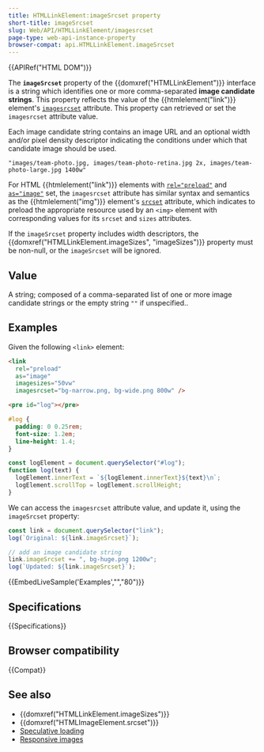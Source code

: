 ```yaml
---
title: HTMLLinkElement:imageSrcset property
short-title: imageSrcset
slug: Web/API/HTMLLinkElement/imagesrcset
page-type: web-api-instance-property
browser-compat: api.HTMLLinkElement.imageSrcset
---
```


{{APIRef("HTML DOM")}}

The **`imageSrcset`** property of the {{domxref("HTMLLinkElement")}} interface is a string which identifies one or more comma-separated **image candidate strings**. This property reflects the value of the {{htmlelement("link")}} element's [`imagesrcset`](/en-US/docs/Web/HTML/Element/link#imagesrcset) attribute. This property can retrieved or set the `imagesrcset` attribute value.

Each image candidate string contains an image URL and an optional width and/or pixel density descriptor indicating the conditions under which that candidate image should be used.

```plain
"images/team-photo.jpg, images/team-photo-retina.jpg 2x, images/team-photo-large.jpg 1400w"
```

For HTML {{htmlelement("link")}} elements with [`rel="preload"`](/en-US/docs/Web/HTML/Attributes/rel/preload) and [`as="image"`](/en-US/docs/Web/HTML/Element/link#as) set, the `imagesrcset` attribute has similar syntax and semantics as the {{htmlelement("img")}} element's [`srcset`](/en-US/docs/Web/HTML/Element/img#srcset) attribute, which indicates to preload the appropriate resource used by an `<img>` element with corresponding values for its `srcset` and `sizes` attributes.

If the `imageSrcset` property includes width descriptors, the {{domxref("HTMLLinkElement.imageSizes", "imageSizes")}} property must be non-null, or the `imageSrcset` will be ignored.

## Value

A string; composed of a comma-separated list of one or more image candidate strings or the empty string `""` if unspecified..

## Examples

Given the following `<link>` element:

```html
<link
  rel="preload"
  as="image"
  imagesizes="50vw"
  imagesrcset="bg-narrow.png, bg-wide.png 800w" />
```

```html hidden
<pre id="log"></pre>
```

```css hidden
#log {
  padding: 0 0.25rem;
  font-size: 1.2em;
  line-height: 1.4;
}
```

```js hidden
const logElement = document.querySelector("#log");
function log(text) {
  logElement.innerText = `${logElement.innerText}${text}\n`;
  logElement.scrollTop = logElement.scrollHeight;
}
```

We can access the `imagesrcset` attribute value, and update it, using the `imageSrcset` property:

```js
const link = document.querySelector("link");
log(`Original: ${link.imageSrcset}`);

// add an image candidate string
link.imageSrcset += ", bg-huge.png 1200w";
log(`Updated: ${link.imageSrcset}`);
```

{{EmbedLiveSample('Examples',"","80")}}

## Specifications

{{Specifications}}

## Browser compatibility

{{Compat}}

## See also

- {{domxref("HTMLLinkElement.imageSizes")}}
- {{domxref("HTMLImageElement.srcset")}}
- [Speculative loading](/en-US/docs/Web/Performance/Guides/Speculative_loading#link_relpreload)
- [Responsive images](/en-US/docs/Web/HTML/Responsive_images)
